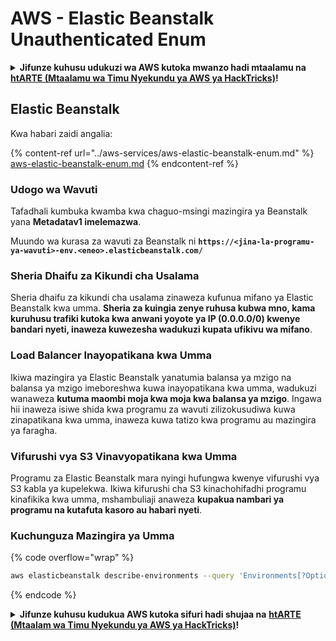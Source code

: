 # AWS - Elastic Beanstalk Unauthenticated Enum

<details>

<summary><strong>Jifunze kuhusu udukuzi wa AWS kutoka mwanzo hadi mtaalamu na</strong> <a href="https://training.hacktricks.xyz/courses/arte"><strong>htARTE (Mtaalamu wa Timu Nyekundu ya AWS ya HackTricks)</strong></a><strong>!</strong></summary>

Njia nyingine za kusaidia HackTricks:

* Ikiwa unataka kuona **kampuni yako ikionekana kwenye HackTricks** au **kupakua HackTricks kwa PDF** Angalia [**MIPANGO YA KUJIUNGA**](https://github.com/sponsors/carlospolop)!
* Pata [**bidhaa rasmi za PEASS & HackTricks**](https://peass.creator-spring.com)
* Gundua [**Familia ya PEASS**](https://opensea.io/collection/the-peass-family), mkusanyiko wetu wa [**NFTs**](https://opensea.io/collection/the-peass-family) ya kipekee
* **Jiunge na** 💬 [**Kikundi cha Discord**](https://discord.gg/hRep4RUj7f) au kikundi cha [**telegram**](https://t.me/peass) au **tufuate** kwenye **Twitter** 🐦 [**@hacktricks\_live**](https://twitter.com/hacktricks\_live)**.**
* **Shiriki mbinu zako za udukuzi kwa kuwasilisha PRs kwa** [**HackTricks**](https://github.com/carlospolop/hacktricks) na [**HackTricks Cloud**](https://github.com/carlospolop/hacktricks-cloud) repos za github.

</details>

## Elastic Beanstalk

Kwa habari zaidi angalia:

{% content-ref url="../aws-services/aws-elastic-beanstalk-enum.md" %}
[aws-elastic-beanstalk-enum.md](../aws-services/aws-elastic-beanstalk-enum.md)
{% endcontent-ref %}

### Udogo wa Wavuti

Tafadhali kumbuka kwamba kwa chaguo-msingi mazingira ya Beanstalk yana **Metadatav1 imelemazwa**.

Muundo wa kurasa za wavuti za Beanstalk ni **`https://<jina-la-programu-ya-wavuti>-env.<eneo>.elasticbeanstalk.com/`**

### Sheria Dhaifu za Kikundi cha Usalama

Sheria dhaifu za kikundi cha usalama zinaweza kufunua mifano ya Elastic Beanstalk kwa umma. **Sheria za kuingia zenye ruhusa kubwa mno, kama kuruhusu trafiki kutoka kwa anwani yoyote ya IP (0.0.0.0/0) kwenye bandari nyeti, inaweza kuwezesha wadukuzi kupata ufikivu wa mifano**.

### Load Balancer Inayopatikana kwa Umma

Ikiwa mazingira ya Elastic Beanstalk yanatumia balansa ya mzigo na balansa ya mzigo imeboreshwa kuwa inayopatikana kwa umma, wadukuzi wanaweza **kutuma maombi moja kwa moja kwa balansa ya mzigo**. Ingawa hii inaweza isiwe shida kwa programu za wavuti zilizokusudiwa kuwa zinapatikana kwa umma, inaweza kuwa tatizo kwa programu au mazingira ya faragha.

### Vifurushi vya S3 Vinavyopatikana kwa Umma

Programu za Elastic Beanstalk mara nyingi hufungwa kwenye vifurushi vya S3 kabla ya kupelekwa. Ikiwa kifurushi cha S3 kinachohifadhi programu kinafikika kwa umma, mshambuliaji anaweza **kupakua nambari ya programu na kutafuta kasoro au habari nyeti**.

### Kuchunguza Mazingira ya Umma

{% code overflow="wrap" %}
```bash
aws elasticbeanstalk describe-environments --query 'Environments[?OptionSettings[?OptionName==`aws:elbv2:listener:80:defaultProcess` && contains(OptionValue, `redirect`)]].{EnvironmentName:EnvironmentName, ApplicationName:ApplicationName, Status:Status}' --output table
```
{% endcode %}

<details>

<summary><strong>Jifunze kuhusu kudukua AWS kutoka sifuri hadi shujaa na</strong> <a href="https://training.hacktricks.xyz/courses/arte"><strong>htARTE (Mtaalam wa Timu Nyekundu ya AWS ya HackTricks)</strong></a><strong>!</strong></summary>

Njia nyingine za kusaidia HackTricks:

* Ikiwa unataka kuona **kampuni yako ikitangazwa kwenye HackTricks** au **kupakua HackTricks kwa PDF** Angalia [**MIPANGO YA KUJIUNGA**](https://github.com/sponsors/carlospolop)!
* Pata [**bidhaa rasmi za PEASS & HackTricks**](https://peass.creator-spring.com)
* Gundua [**Familia ya PEASS**](https://opensea.io/collection/the-peass-family), mkusanyiko wetu wa [**NFTs**](https://opensea.io/collection/the-peass-family) ya kipekee
* **Jiunge na** 💬 [**Kikundi cha Discord**](https://discord.gg/hRep4RUj7f) au kikundi cha [**telegram**](https://t.me/peass) au **tufuate** kwenye **Twitter** 🐦 [**@hacktricks\_live**](https://twitter.com/hacktricks\_live)**.**
* **Shiriki mbinu zako za kudukua kwa kuwasilisha PRs kwa** [**HackTricks**](https://github.com/carlospolop/hacktricks) na [**HackTricks Cloud**](https://github.com/carlospolop/hacktricks-cloud) repos za github.

</details>
